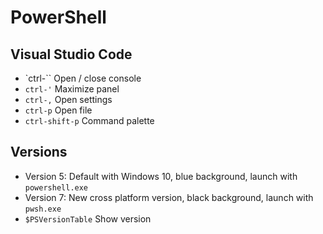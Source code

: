 # PowerShell

## Visual Studio Code
- `ctrl-\`` Open / close console
- `ctrl-'` Maximize panel
- `ctrl-,` Open settings
- `ctrl-p` Open file
- `ctrl-shift-p` Command palette

## Versions
- Version 5: Default with Windows 10, blue background, launch with `powershell.exe`
- Version 7: New cross platform version, black background, launch with `pwsh.exe`
- `$PSVersionTable` Show version
